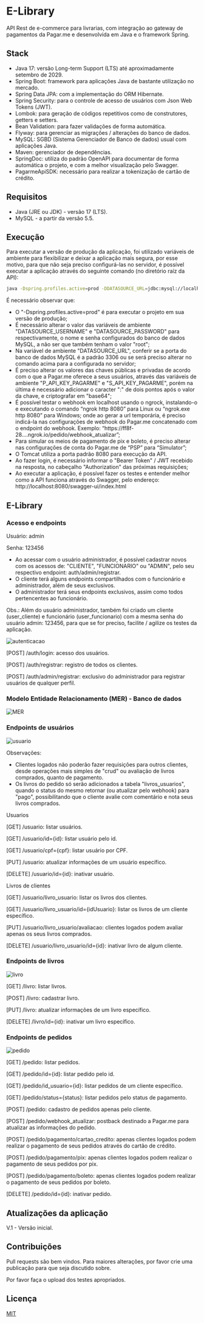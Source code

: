 # E-Library

API Rest de e-commerce para livrarias, com integração ao gateway de pagamentos da Pagar.me e desenvolvida em Java e o framework Spring.

## Stack
- Java 17: versão Long-term Support (LTS) até aproximadamente setembro de 2029.
- Spring Boot: framework para aplicações Java de bastante utilização no mercado.
- Spring Data JPA: com a implementação do ORM Hibernate.
- Spring Security: para o controle de acesso de usuários com Json Web Tokens (JWT).
- Lombok: para geração de códigos repetitivos como de construtores, getters e setters.
- Bean Validation: para fazer validações de forma automática.
- Flyway: para gerenciar as migrações / alterações do banco de dados.
- MySQL: SGBD (Sistema Gerenciador de Banco de dados) usual com aplicações Java.
- Maven: gerenciador de dependências.
- SpringDoc: utiliza do padrão OpenAPI para documentar de forma automática o projeto, e com a melhor visualização pelo Swagger.
- PagarmeApiSDK: necessário para realizar a tokenização de cartão de crédito.

## Requisitos
- Java (JRE ou JDK) - versão 17 (LTS).
- MySQL - a partir da versão 5.5.

## Execução

Para executar a versão de produção da aplicação, foi utilizado variáveis de ambiente para flexibilizar e deixar a aplicação mais segura, por esse motivo, para que não seja preciso configurá-las no servidor, é possível executar a aplicação através do seguinte comando (no diretório raíz da API):
```bash
java -Dspring.profiles.active=prod -DDATASOURCE_URL=jdbc:mysql://localhost:3306/ecommerce_livraria_prod?createDatabaseIfNotExist=true -DDATASOURCE_USERNAME=root -DDATASOURCE_PASSWORD=root -DP_API_KEY_PAGARME=<chave_publica_pagarme> -DS_API_KEY_PAGARME=<chave_privada_pagarme:_base64> -jar ./target/ecommerce-livraria-0.0.1-SNAPSHOT.jar
```
É necessário observar que:
- O "-Dspring.profiles.active=prod" é para executar o projeto em sua versão de produção;
- É necessário alterar o valor das variáveis de ambiente "DATASOURCE_USERNAME" e "DATASOURCE_PASSWORD" para respectivamente, o nome e senha configurados do banco de dados MySQL, a não ser que também tenham o valor "root";
- Na variável de ambiente "DATASOURCE_URL", conferir se a porta do banco de dados MySQL é a padrão 3306 ou se será preciso alterar no comando acima para a configurada no servidor;
- É preciso alterar os valores das chaves públicas e privadas de acordo com o que a Pagar.me oferece a seus usuários, através das variáveis de ambiente "P_API_KEY_PAGARME" e "S_API_KEY_PAGARME", porém na última é necessário adicionar o caracter ":" de dois pontos após o valor da chave, e criptografar em "base64";
- É possível testar o webhook em localhost usando o ngrock, instalando-o e executando o comando “ngrok http 8080” para Linux ou “ngrok.exe http 8080” para Windows; onde ao gerar a url temporária, é preciso indicá-la nas configurações de webhook do Pagar.me concatenado com o endpoint do webhook. Exemplo: “https://ff8f-28….ngrok.io/pedido/webhook_atualizar”;
- Para simular os meios de pagamento de pix e boleto, é preciso alterar nas configurações de conta do Pagar.me de “PSP” para “Simulator”;
- O Tomcat utiliza a porta padrão 8080 para execução da API.
- Ao fazer login, é necessário informar o "Bearer Token" / JWT recebido na resposta, no cabeçalho "Authorization" das próximas requisições;
- Ao executar a aplicação, é possível fazer os testes e entender melhor como a API funciona através do Swagger, pelo endereço: http://localhost:8080/swagger-ui/index.html

## E-Library

### Acesso e endpoints
Usuário: admin

Senha: 123456

- Ao acessar com o usuário administrador, é possível cadastrar novos com os acessos de: "CLIENTE", "FUNCIONARIO" ou "ADMIN", pelo seu respectivo endpoint: auth/admin/registrar.
- O cliente terá alguns endpoints compartilhados com o funcionário e administrador, além de seus exclusivos.
- O administrador terá seus endpoints exclusivos, assim como todos pertencentes ao funcionário.

Obs.: Além do usuário administrador, também foi criado um cliente (user_cliente) e funcionário (user_funcionario) com a mesma senha do usuário admin: 123456, para que se for preciso, facilite / agilize os testes da aplicação.

![autenticacao](https://github.com/mblancmcs/ecommerce-livraria/assets/77879631/00d1bee5-599a-4fa8-a44f-581278281bef)

[POST] /auth/login: acesso dos usuários.

[POST] /auth/registrar: registro de todos os clientes.

[POST] /auth/admin/registrar: exclusivo do administrador para registrar usuários de qualquer perfil.

### Modelo Entidade Relacionamento (MER) - Banco de dados
![MER](https://github.com/mblancmcs/ecommerce-livraria/assets/77879631/5ddb87d3-31e0-4710-a8aa-01ac11bfcb9a)

### Endpoints de usuários

![usuario](https://github.com/mblancmcs/ecommerce-livraria/assets/77879631/23f64124-109c-4c03-b175-cb94e4d06fc1)

Observações:
- Clientes logados não poderão fazer requisições para outros clientes, desde operações mais simples de "crud" ou avaliação de livros comprados, quanto de pagamento.
- Os livros do pedido só serão adicionados a tabela "livros_usuarios", quando o status do mesmo retornar (ou atualizar pelo webhook) para "pago", possibilitando que o cliente avalie com comentário e nota seus livros comprados.

Usuarios

[GET]    /usuario: listar usuários.

[GET]    /usuario/id={id}: listar usuário pelo id.

[GET]    /usuario/cpf={cpf}: listar usuário por CPF.

[PUT]    /usuario: atualizar informações de um usuário específico.

[DELETE] /usuario/id={id}: inativar usuário.

Livros de clientes

[GET]    /usuario/livro_usuario: listar os livros dos clientes.

[GET]    /usuario/livro_usuario/id={idUsuario}: listar os livros de um cliente específico.

[PUT]    /usuario/livro_usuario/avaliacao: clientes logados podem avaliar apenas os seus livros comprados.

[DELETE] /usuario/livro_usuario/id={id}: inativar livro de algum cliente.

### Endpoints de livros

![livro](https://github.com/mblancmcs/ecommerce-livraria/assets/77879631/f56dcb36-949d-4a80-8720-6a01c32ff1ea)

[GET]    /livro: listar livros.

[POST]   /livro: cadastrar livro.

[PUT]    /livro: atualizar informações de um livro específico.

[DELETE] /livro/id={id}: inativar um livro específico.

### Endpoints de pedidos

![pedido](https://github.com/mblancmcs/ecommerce-livraria/assets/77879631/bd898e5a-8448-417f-934c-32dc2ee61cfd)

[GET]    /pedido: listar pedidos.

[GET]    /pedido/id={id}: listar pedido pelo id.

[GET]    /pedido/id_usuario={id}: listar pedidos de um cliente específico.

[GET]    /pedido/status={status}: listar pedidos pelo status de pagamento.

[POST]   /pedido: cadastro de pedidos apenas pelo cliente.

[POST]   /pedido/webhook_atualizar: postback destinado a Pagar.me para atualizar as informações do pedido.

[POST]   /pedido/pagamento/cartao_credito: apenas clientes logados podem realizar o pagamento de seus pedidos através do cartão de crédito.

[POST]   /pedido/pagamento/pix: apenas clientes logados podem realizar o pagamento de seus pedidos por pix.

[POST]   /pedido/pagamento/boleto: apenas clientes logados podem realizar o pagamento de seus pedidos por boleto.

[DELETE] /pedido/id={id}: inativar pedido.

## Atualizações da aplicação

V.1 - Versão inicial.

## Contribuições

Pull requests são bem vindos. Para maiores alterações, por favor crie uma publicação para que seja discutido sobre.

Por favor faça o upload dos testes apropriados.

## Licença

[MIT](https://choosealicense.com/licenses/mit/)
